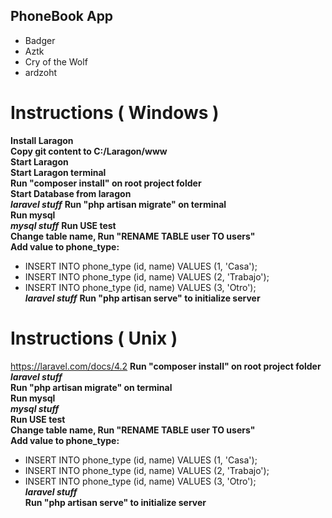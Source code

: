 ## PhoneBook App

*  Badger
*  Aztk
*  Cry of the Wolf
*  ardzoht

# Instructions ( Windows ) 

**Install Laragon**<br/>
**Copy git content to C:/Laragon/www**<br/>
**Start Laragon**<br/>
**Start Laragon terminal**<br/>
**Run "composer install" on root project folder**<br />
**Start Database from laragon**<br/>
***laravel stuff***
**Run "php artisan migrate" on terminal**<br/>
**Run mysql**<br/>
***mysql stuff***
**Run USE test**<br/>
**Change table name, Run "RENAME TABLE user TO users"**<br/>
**Add value to phone_type:**<br/>
* INSERT INTO phone_type (id, name) VALUES (1, 'Casa');
* INSERT INTO phone_type (id, name) VALUES (2, 'Trabajo');
* INSERT INTO phone_type (id, name) VALUES (3, 'Otro');<br/>
***laravel stuff***
**Run "php artisan serve" to initialize server**<br/>

# Instructions ( Unix ) 
https://laravel.com/docs/4.2
**Run "composer install" on root project folder**<br />
***laravel stuff***<br/>
**Run "php artisan migrate" on terminal**<br/>
**Run mysql**<br/>
***mysql stuff***<br/>
**Run USE test**<br/>
**Change table name, Run "RENAME TABLE user TO users"**<br/>
**Add value to phone_type:**<br/>
* INSERT INTO phone_type (id, name) VALUES (1, 'Casa');<br/>
* INSERT INTO phone_type (id, name) VALUES (2, 'Trabajo');<br/>
* INSERT INTO phone_type (id, name) VALUES (3, 'Otro');<br/>
***laravel stuff***<br/>
**Run "php artisan serve" to initialize server**<br/>

